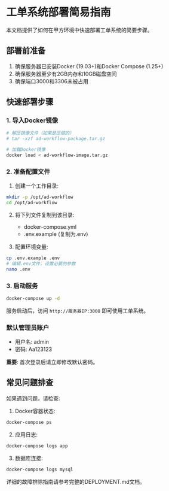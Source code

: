 # 工单系统部署简易指南

本文档提供了如何在甲方环境中快速部署工单系统的简要步骤。

## 部署前准备

1. 确保服务器已安装Docker (19.03+)和Docker Compose (1.25+)
2. 确保服务器至少有2GB内存和10GB磁盘空间
3. 确保端口3000和3306未被占用

## 快速部署步骤

### 1. 导入Docker镜像

```bash
# 解压镜像文件（如果是压缩的）
# tar -xzf ad-workflow-package.tar.gz

# 加载Docker镜像
docker load < ad-workflow-image.tar.gz
```

### 2. 准备配置文件

1. 创建一个工作目录:

```bash
mkdir -p /opt/ad-workflow
cd /opt/ad-workflow
```

2. 将下列文件复制到该目录:

    - docker-compose.yml
    - .env.example (复制为.env)

3. 配置环境变量:

```bash
cp .env.example .env
# 编辑.env文件，设置必要的参数
nano .env
```

### 3. 启动服务

```bash
docker-compose up -d
```

服务启动后，访问 `http://服务器IP:3000` 即可使用工单系统。

### 默认管理员账户

- 用户名: admin
- 密码: Aa123123

**重要**: 首次登录后请立即修改默认密码。

## 常见问题排查

如果遇到问题，请检查:

1. Docker容器状态:

```bash
docker-compose ps
```

2. 应用日志:

```bash
docker-compose logs app
```

3. 数据库连接:

```bash
docker-compose logs mysql
```

详细的故障排除指南请参考完整的DEPLOYMENT.md文档。
